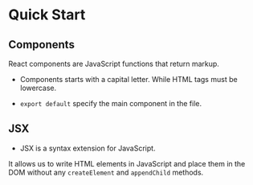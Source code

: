 # Quick Start 

## Components

React components are JavaScript functions that return markup.

- Components starts with a capital letter. While HTML tags must be lowercase.

- `export default` specify the main component in the file.

## JSX

- JSX is a syntax extension for JavaScript. 

It allows us to write HTML elements in JavaScript and place them in the DOM without any `createElement` and `appendChild` methods.